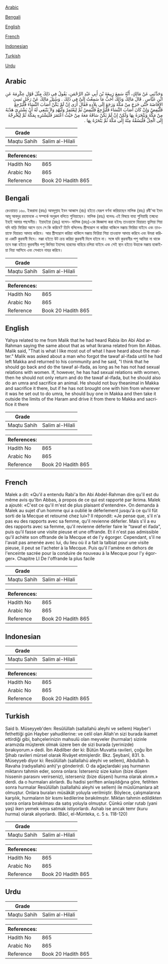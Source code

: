 [Arabic](#arabic)

[Bengali](#bengali)

[English](#english)

[French](#french)

[Indonesian](#indonesian)

[Turkish](#turkish)

[Urdu](#urdu)

## Arabic


<div dir="rtl" lang="ar" style={{fontSize:'larger',backgroundColor:'#f8f9fa',padding:20}}>
وَحَدَّثَنِي عَنْ مَالِكٍ، أَنَّهُ سَمِعَ رَبِيعَةَ بْنَ أَبِي عَبْدِ الرَّحْمَنِ، يَقُولُ فِي ذَلِكَ مِثْلَ قَوْلِ عِكْرِمَةَ عَنِ ابْنِ عَبَّاسٍ ‏.‏ قَالَ مَالِكٌ وَذَلِكَ أَحَبُّ مَا سَمِعْتُ إِلَىَّ فِي ذَلِكَ ‏.‏ وَسُئِلَ مَالِكٌ عَنْ رَجُلٍ نَسِيَ الإِفَاضَةَ حَتَّى خَرَجَ مِنْ مَكَّةَ وَرَجَعَ إِلَى بِلاَدِهِ فَقَالَ أَرَى إِنْ لَمْ يَكُنْ أَصَابَ النِّسَاءَ فَلْيَرْجِعْ فَلْيُفِضْ وَإِنْ كَانَ أَصَابَ النِّسَاءَ فَلْيَرْجِعْ فَلْيُفِضْ ثُمَّ لِيَعْتَمِرْ وَلْيُهْدِ وَلاَ يَنْبَغِي لَهُ أَنْ يَشْتَرِيَ هَدْيَهُ مِنْ مَكَّةَ وَيَنْحَرَهُ بِهَا وَلَكِنْ إِنْ لَمْ يَكُنْ سَاقَهُ مَعَهُ مِنْ حَيْثُ اعْتَمَرَ فَلْيَشْتَرِهِ بِمَكَّةَ ثُمَّ لِيُخْرِجْهُ إِلَى الْحِلِّ فَلْيَسُقْهُ مِنْهُ إِلَى مَكَّةَ ثُمَّ يَنْحَرُهُ بِهَا ‏.‏
</div>
<div style={{backgroundColor:'#f8f9fa',padding:20, marginBottom: 10}}><table> <thead> <tr> <th>Grade</th> <th></th> </tr> </thead> <tbody> <tr><td>Maqtu Sahih</td><td>Salim al-Hilali</td></tr></tbody></table><table> <thead> <tr> <th>References:</th> <th></th> </tr> </thead> <tbody><tr><td>Hadith No</td><td>865</td></tr><tr><td>Arabic No</td><td>865</td></tr><tr><td>Reference</td><td>Book 20 Hadith 865</td></tr></tbody></table></div>

## Bengali


<div dir="ltr" lang="bn" style={{fontSize:'larger',backgroundColor:'#f8f9fa',padding:20}}>
রেওয়ায়ত ১৬০. ইকরামা (রহঃ) আবদুল্লাহ ইবন আব্বাস (রাঃ) হইতে যেরূপ বর্ণনা করিয়াছেন মালিক (রহঃ) রবী'আ ইবন আবূ আবদুর রহমানকে এ সম্পর্কে অনুরূপ বলিতে শুনিয়াছেন। মালিক (রহঃ) বলেনঃ এই বিষয়ে যাহা শুনিয়াছি তন্মধ্যে ইহাই আমার পছন্দনীয়। ইয়াহইয়া (রহঃ) বলেন- মালিক (রহঃ)-কে জিজ্ঞাসা করা হইলঃ তাওয়াফে যিয়ারত ভুলিয়া গিয়া যদি বাড়ি ফিরিয়া আসে তবে সে কি করিবে? তিনি বলিলেনঃ স্ত্রীসম্ভোগ না করিয়া থাকিলে মক্কায় ফিরিয়া যাইবে এবং তাওয়াফে যিয়ারত আদায় করিবে। আর স্ত্রীসম্ভোগ করিয়া থাকিলে মক্কায় ফিরিয়া গিয়া তাওয়াফ আদায় করিবে এবং উমরা করিয়া একটি কুরবানী দিবে। মক্কা হইতে উট ক্রয় করিয়া কুরবানী দিলে হইবে না। সঙ্গে যদি কুরবানীর পশু আনিয়া না থাকে তবে মক্কা হইতে কুরবানীর পশু কিনিয়া ইহাসহ হারমের বাহিরে চলিয়া যাইবে এবং সেই স্থান হইতে উহাকে মক্কায় হাকাইয়া নিয়া আসিবে এবং সেখানে নাহর করিবে।
</div>
<div style={{backgroundColor:'#f8f9fa',padding:20, marginBottom: 10}}><table> <thead> <tr> <th>Grade</th> <th></th> </tr> </thead> <tbody> <tr><td>Maqtu Sahih</td><td>Salim al-Hilali</td></tr></tbody></table><table> <thead> <tr> <th>References:</th> <th></th> </tr> </thead> <tbody><tr><td>Hadith No</td><td>865</td></tr><tr><td>Arabic No</td><td>865</td></tr><tr><td>Reference</td><td>Book 20 Hadith 865</td></tr></tbody></table></div>

## English


<div dir="ltr" lang="en" style={{fontSize:'larger',backgroundColor:'#f8f9fa',padding:20}}>
Yahya related to me from Malik that he had heard Rabia ibn Abi Abd ar-Rahman saying the same about that as what Ikrama related from Ibn Abbas. Malik said, "That is what I like most out of what I have heard about the matter." Malik was asked about a man who forgot the tawaf al-ifada until he had left Makka and returned to his community and he said, "I think that he should go back and do the tawaf al-ifada, as long as he has not had sexual relations with women. If, however, he has had sexual relations with women, then he should not only return and do the tawaf al-ifada, but he should also do an umra and sacrifice an animal. He should not buy theanimal in Makka and sacrifice it there, but if he has not brought one with him from wherever it was he set out to do umra, he should buy one in Makka and then take it outside the limits of the Haram and drive it from there to Makka and sacrifice it there
</div>
<div style={{backgroundColor:'#f8f9fa',padding:20, marginBottom: 10}}><table> <thead> <tr> <th>Grade</th> <th></th> </tr> </thead> <tbody> <tr><td>Maqtu Sahih</td><td>Salim al-Hilali</td></tr></tbody></table><table> <thead> <tr> <th>References:</th> <th></th> </tr> </thead> <tbody><tr><td>Hadith No</td><td>865</td></tr><tr><td>Arabic No</td><td>865</td></tr><tr><td>Reference</td><td>Book 20 Hadith 865</td></tr></tbody></table></div>

## French


<div dir="ltr" lang="fr" style={{fontSize:'larger',backgroundColor:'#f8f9fa',padding:20}}>
Malek a dit: «Qu'il a entendu Rabi'a Ibn Abi Abdel-Rahman dire qu'il est du même avis qu'Ibn Abbas, à propos de ce qui est rapporté par Ikrima. Malek a ajouté: «C'est ce qu'il m'est de plus plaisant d'entendre». On demanda à Malek au sujet d'un homme qui a oublié le déferlement jusqu'à ce qu'il fût sorti de la Mecque et retourné chez lui»? Il répondit: «Je pense que, s'il n'a pas eu des rapports avec sa femme, qu'il revienne déferler. Mais s'il a eu des rapports avec sa femme, qu'il revienne déferler faire le "tawaf el ifada", puis qu'il fasse une visite pieuse et une offrande. Et il n'est pas admissible qu'il achète son offrande de la Mecque et de l'y égorger. Cependant, s'il ne l'avait pas amenée avec lui, du lieu où il a fait la talbiat pour une visite pieuse, il peut se l'acheter à la Mecque. Puis qu'il l'amène en dehors de l'enceinte sacrée pour la conduire de nouveau à la Mecque pour l'y égorger». Chapitre LI De l'offrande la plus facile
</div>
<div style={{backgroundColor:'#f8f9fa',padding:20, marginBottom: 10}}><table> <thead> <tr> <th>Grade</th> <th></th> </tr> </thead> <tbody> <tr><td>Maqtu Sahih</td><td>Salim al-Hilali</td></tr></tbody></table><table> <thead> <tr> <th>References:</th> <th></th> </tr> </thead> <tbody><tr><td>Hadith No</td><td>865</td></tr><tr><td>Arabic No</td><td>865</td></tr><tr><td>Reference</td><td>Book 20 Hadith 865</td></tr></tbody></table></div>

## Indonesian


<div dir="ltr" lang="id" style={{fontSize:'larger',backgroundColor:'#f8f9fa',padding:20}}>

</div>
<div style={{backgroundColor:'#f8f9fa',padding:20, marginBottom: 10}}><table> <thead> <tr> <th>Grade</th> <th></th> </tr> </thead> <tbody> <tr><td>Maqtu Sahih</td><td>Salim al-Hilali</td></tr></tbody></table><table> <thead> <tr> <th>References:</th> <th></th> </tr> </thead> <tbody><tr><td>Hadith No</td><td>865</td></tr><tr><td>Arabic No</td><td>865</td></tr><tr><td>Reference</td><td>Book 20 Hadith 865</td></tr></tbody></table></div>

## Turkish


<div dir="ltr" lang="tr" style={{fontSize:'larger',backgroundColor:'#f8f9fa',padding:20}}>
Said b. Müseyyeb'den: Resûlüllah (sallallahü aleyhi ve sellem) Hayber'i fethettiği gün Hayber yahudilerine: ve celil olan Allah'ın sizi burada ikamet ettirdiği gibi, bahçelerinizin mahsulü olan meyveler (hurmalar) sizinle aramızda müşterek olmak üzere ben de sizi burada (yerinizde) bırakıyorum.» dedi. İbn Abdilber der ki: Bütün Muvatta ravileri, çoğu İbn Şihab ravileri mürsel olarak Rivâyet etmişlerdir. Bkz. Şeybanî, 831. b. Müseyyeb diyor ki: Resûlüllah (sallallahü aleyhi ve sellem), Abdullah b. Ravaha (radıyallahü anh)'yı gönderirdi. O da ağaçlardaki yaş hurmanın miktarını tahmin eder, sonra onlara: İsterseniz size kalsın (bize düşen hissenin parasını verirseniz), isterseniz (bize düşeni) hurma olarak alırım.» derdi. da o hurmaları alırlardı. Bu hadisi şeriften anlaşıldığına göre, fetihten sonra hurmalar Resûlüllah (sallallahü aleyhi ve sellem) ile müslümanlara ait olmuştur. Onlara buraları müsâkât yoluyla verilmiştir. Böylece, çalışmalarına karşılık, hurmaların bir kısmı kedilerine bırakılmıştır. Miktarı tahmin edildikten sonra onlara bırakılması da satış yoluyla olmuştur. Çünkü onlar rutab (yani yaş) iken yemek veya satmak istiyorlardı. Ashab ise ancak temr (kuru hurma) olarak alıyorlardı. (Bâcî, el-Münteka, c. 5 s. 118-120)
</div>
<div style={{backgroundColor:'#f8f9fa',padding:20, marginBottom: 10}}><table> <thead> <tr> <th>Grade</th> <th></th> </tr> </thead> <tbody> <tr><td>Maqtu Sahih</td><td>Salim al-Hilali</td></tr></tbody></table><table> <thead> <tr> <th>References:</th> <th></th> </tr> </thead> <tbody><tr><td>Hadith No</td><td>865</td></tr><tr><td>Arabic No</td><td>865</td></tr><tr><td>Reference</td><td>Book 20 Hadith 865</td></tr></tbody></table></div>

## Urdu


<div dir="rtl" lang="ur" style={{fontSize:'larger',backgroundColor:'#f8f9fa',padding:20}}>

</div>
<div style={{backgroundColor:'#f8f9fa',padding:20, marginBottom: 10}}><table> <thead> <tr> <th>Grade</th> <th></th> </tr> </thead> <tbody> <tr><td>Maqtu Sahih</td><td>Salim al-Hilali</td></tr></tbody></table><table> <thead> <tr> <th>References:</th> <th></th> </tr> </thead> <tbody><tr><td>Hadith No</td><td>865</td></tr><tr><td>Arabic No</td><td>865</td></tr><tr><td>Reference</td><td>Book 20 Hadith 865</td></tr></tbody></table></div>